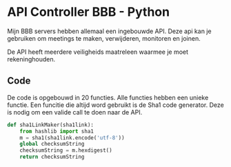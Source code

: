 # API Controller BBB - Python
Mijn BBB servers hebben allemaal een ingebouwde API. Deze api kan je gebruiken om meetings te maken, verwijderen, monitoren en joinen. 

De API heeft meerdere veiligheids maatreleen waarmee je moet rekeninghouden.

## Code
De code is opgebouwd in 20 functies. Alle functies hebben een unieke functie. 
Een funcitie die altijd word gebruikt is de Sha1 code generator. Deze is nodig om een valide call te doen naar de API.

```Python
def sha1LinkMaker(sha1link):
    from hashlib import sha1
    m = sha1(sha1link.encode('utf-8'))
    global checksumString
    checksumString = m.hexdigest()
    return checksumString
```
